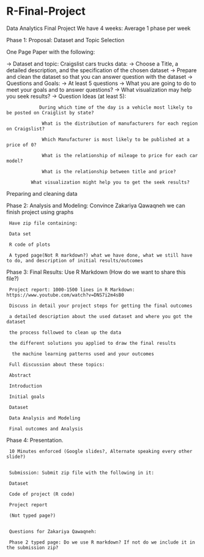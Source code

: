 # R-Final-Project
Data Analytics Final Project
We have 4 weeks: Average 1 phase per week

Phase 1: Proposal: Dataset and Topic Selection
	
One Page Paper with the following:

-> Dataset and topic: Craigslist cars trucks data:
        -> Choose a Title, a detailed description, and the specification of the chosen dataset
-> Prepare and clean the dataset so that you can answer question with the dataset
-> Questions and Goals: 
	-> At least 5 questions
	-> What you are going to do to meet your goals and to answer questions?
	-> What visualization may help you seek results?
     		-> Question Ideas (at least 5):

          		During which time of the day is a vehicle most likely to be posted on Craiglist by state?

         		 What is the distribution of manufacturers for each region on Craigslist?

         		 Which Manufacturer is most likely to be published at a price of 0?

         		 What is the relationship of mileage to price for each car model?

        		 What is the relationship between title and price?

		  	 What visualization might help you to get the seek results?
     
Preparing and cleaning data

Phase 2: Analysis and Modeling: Convince Zakariya Qawaqneh we can finish project using graphs

     Have zip file containing:

     Data set

     R code of plots

     A typed page(Not R markdown?) what we have done, what we still have to do, and description of initial results/outcomes


Phase 3: Final Results: Use R Markdown (How do we want to share this file?)

     Project report: 1000-1500 lines in R Markdown: https://www.youtube.com/watch?v=DNS7i2m4sB0

     Discuss in detail your project steps for getting the final outcomes

     a detailed description about the used dataset and where you got the dataset

     the process followed to clean up the data

     the different solutions you applied to draw the final results

      the machine learning patterns used and your outcomes

     Full discussion about these topics:

     Abstract

     Introduction

     Initial goals

     Dataset

     Data Analysis and Modeling

     Final outcomes and Analysis


Phase 4: Presentation.

     10 Minutes enforced (Google slides?, Alternate speaking every other slide?)


     Submission: Submit zip file with the following in it:

     Dataset

     Code of project (R code)

     Project report 

     (Not typed page?)


     Questions for Zakariya Qawaqneh:

     Phase 2 typed page: Do we use R markdown? If not do we include it in the submission zip?





